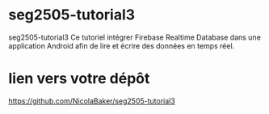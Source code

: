 # seg2505-tutorial3
seg2505-tutorial3
Ce tutoriel intégrer Firebase Realtime Database dans une application Android afin de lire et écrire des données en temps réel.

# lien vers votre dépôt
https://github.com/NicolaBaker/seg2505-tutorial3
